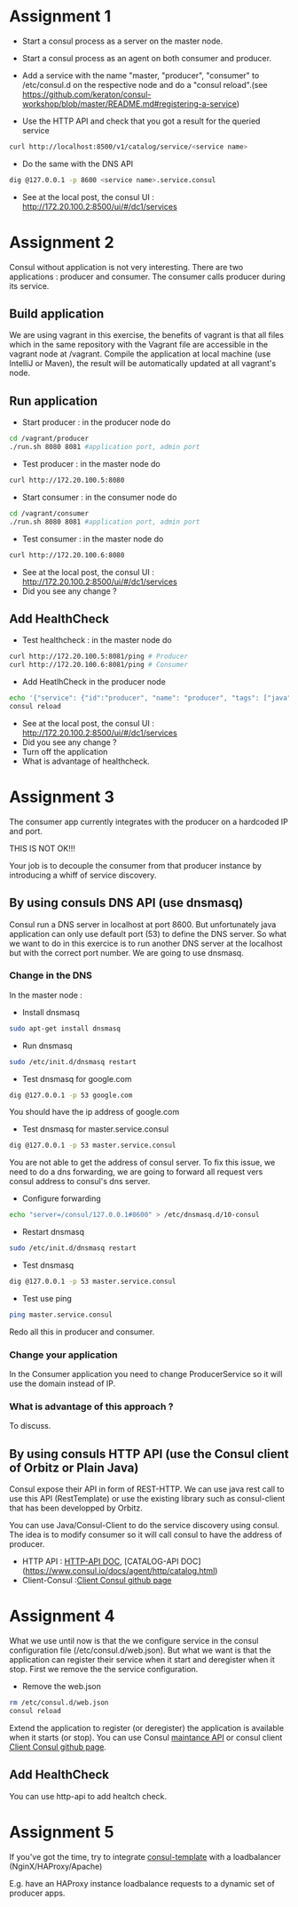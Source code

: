 # Assignment 1

* Start a consul process as a server on the master node.

* Start a consul process as an agent on both consumer and producer.

* Add a service with the name "master, "producer", "consumer" to /etc/consul.d on the respective node and do a "consul reload".(see https://github.com/keraton/consul-workshop/blob/master/README.md#registering-a-service)

* Use the HTTP API and check that you got a result for the queried service
```bash
curl http://localhost:8500/v1/catalog/service/<service name>
```

* Do the same with the DNS API
```bash
dig @127.0.0.1 -p 8600 <service name>.service.consul
```

* See at the local post, the consul UI : http://172.20.100.2:8500/ui/#/dc1/services 

# Assignment 2

Consul without application is not very interesting. There are two applications : producer and consumer. The consumer calls producer during its service.

## Build application

We are using vagrant in this exercise, the benefits of vagrant is that all files which in the same repository with the Vagrant file are accessible in the vagrant node at /vagrant. Compile the application at local machine (use IntelliJ or Maven), the result will be automatically updated at all vagrant's node.


## Run application

* Start producer : in the producer node do
```bash
cd /vagrant/producer
./run.sh 8080 8081 #application port, admin port
```

* Test producer : in the master node do
```bash
curl http://172.20.100.5:8080
```

* Start consumer : in the consumer node do
```bash
cd /vagrant/consumer
./run.sh 8080 8081 #application port, admin port
```

* Test consumer : in the master node do
```bash
curl http://172.20.100.6:8080
```

* See at the local post, the consul UI : http://172.20.100.2:8500/ui/#/dc1/services 
* Did you see any change ?

## Add HealthCheck

* Test healthcheck : in the master node do
```bash
curl http://172.20.100.5:8081/ping # Producer
curl http://172.20.100.6:8081/ping # Consumer
```

* Add HeatlhCheck in the producer node
```bash
echo '{"service": {"id":"producer", "name": "producer", "tags": ["java"]}, "port":8080, "check": { "http": "http://localhost:8081/ping", "interval": "10s", "timeout": "1s"}}'  | sudo tee  /etc/consul.d/web.json
consul reload
```


* See at the local post, the consul UI : http://172.20.100.2:8500/ui/#/dc1/services 
* Did you see any change ?
* Turn off the application
* What is advantage of healthcheck.

# Assignment 3

The consumer app currently integrates with the producer on a hardcoded IP and port.

THIS IS NOT OK!!!

Your job is to decouple the consumer from that producer instance by introducing a whiff of service discovery. 

## By using consuls DNS API (use dnsmasq)

Consul run a DNS server in localhost at port 8600. But unfortunately java application can only use default port (53) to define the DNS server. So what we want to do in this exercice is to run another DNS server at the localhost but with the correct port number. We are going to use dnsmasq. 

### Change in the DNS

In the master node :

* Install dnsmasq
```bash
sudo apt-get install dnsmasq
```

* Run dnsmasq
```bash
sudo /etc/init.d/dnsmasq restart
```

* Test dnsmasq for google.com
```bash
dig @127.0.0.1 -p 53 google.com
```
You should have the ip address of google.com

* Test dnsmasq for master.service.consul
```bash
dig @127.0.0.1 -p 53 master.service.consul
```
You are not able to get the address of consul server.
To fix this issue, we need to do a dns forwarding, we are going to forward all request vers consul address to consul's dns server.

* Configure forwarding
```bash
echo "server=/consul/127.0.0.1#8600" > /etc/dnsmasq.d/10-consul
```

* Restart dnsmasq
```bash
sudo /etc/init.d/dnsmasq restart
```

* Test dnsmasq
```bash
dig @127.0.0.1 -p 53 master.service.consul
```

* Test use ping
```bash
ping master.service.consul
```
Redo all this in producer and consumer.

### Change your application

In the Consumer application you need to change ProducerService so it will use the domain instead of IP.

### What is advantage of this approach ?

To discuss. 

## By using consuls HTTP API (use the Consul client of Orbitz or Plain Java)

Consul expose their API in form of REST-HTTP. We can use java rest call to use this API (RestTemplate) or use the existing library such as consul-client that has been developped by Orbitz.

You can use Java/Consul-Client to do the service discovery using consul. The idea is to modify consumer so it will call consul to have the address of producer.

* HTTP API : [HTTP-API DOC](https://www.consul.io/docs/agent/http.html), [CATALOG-API DOC] (https://www.consul.io/docs/agent/http/catalog.html)
* Client-Consul :[Client Consul github page](https://github.com/OrbitzWorldwide/consul-client)

# Assignment 4

What we use until now is that the we configure service in the consul configuration file (/etc/consul.d/web.json). 
But what we want is that the application can register their service when it start and deregister when it stop.
First we remove the the service configuration.

* Remove the web.json
```bash
rm /etc/consul.d/web.json
consul reload
```

Extend the application to register (or deregister) the application is available when it starts (or stop). 
You can use Consul [maintance API](https://www.consul.io/docs/agent/http/agent.html#agent_service_maintenance) or consul client [Client Consul github page](https://github.com/OrbitzWorldwide/consul-client).

## Add HealthCheck

You can use http-api to add healtch check.

# Assignment 5

If you've got the time, try to integrate [consul-template](https://github.com/hashicorp/consul-template) with a loadbalancer (NginX/HAProxy/Apache)

E.g. have an HAProxy instance loadbalance requests to a dynamic set of producer apps.
